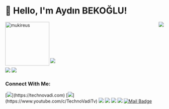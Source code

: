 

# 👋 Hello, I'm Aydın BEKOĞLU! 

<img height="140em" align="left" src="https://github-readme-stats.vercel.app/api/top-langs?username=bekogluaydin&show_icons=true&locale=en&layout=compact&langs_count=8&theme=algolia" alt="mukireus"/>

<img align='right' src="https://github-readme-stats.vercel.app/api?username=bekogluaydin&show_icons=true">

<br /><br /><br /><br /><br /><br />


<p align="left"> <img src="https://komarev.com/ghpvc/?username=bekogluaydin" /> </p>


[![](https://img.shields.io/twitter/follow/myscherzo?style=social)](https://twitter.com/Myscherzo)
[![](https://img.shields.io/github/followers/bekogluaydin?style=social)](https://www.github.com/cobanov)




### Connect With Me:
[![](https://img.shields.io/badge/technovadi.com-c14438?&style=for-the-badge&logo=wordpress&logoColor=black&link=link")](https://technovadi.com)
[![](https://img.shields.io/badge/youtube-%23FF0000.svg?&style=for-the-badge&logo=youtube&logoColor=white")](https://www.youtube.com/c/TechnoVadiTv)
[![](https://img.shields.io/badge/twitter-%231DA1F2.svg?&style=for-the-badge&logo=twitter&logoColor=white)](https://twitter.com/Myscherzo)
[![](https://img.shields.io/badge/linkedin-%230077B5.svg?&style=for-the-badge&logo=linkedin&logoColor=white)](https://www.linkedin.com/in/bekogluaydin/)
[![](https://img.shields.io/badge/medium-%2312100E.svg?&style=for-the-badge&logo=medium&logoColor=white)](https://bekogluaydin.medium.com/)
[![](https://img.shields.io/badge/instagram-%23E4405F.svg?&style=for-the-badge&logo=instagram&logoColor=white)](https://instagram.com/bekogluaydin)
[![Mail Badge](https://img.shields.io/badge/aydinbek97@gmail.com-c14438?style=for-the-badge&logo=Gmail&logoColor=white&link=mailto:aydinbek97@gmail.com)](mailto:aydinbek97@gmail.com)



<!--
**bekogluaydin/bekogluaydin** is a ✨ _special_ ✨ repository because its `README.md` (this file) appears on your GitHub profile.

Here are some ideas to get you started:

- 🔭 I’m currently working on ...
- 🌱 I’m currently learning ...
- 👯 I’m looking to collaborate on ...
- 🤔 I’m looking for help with ...
- 💬 Ask me about ...
- 📫 How to reach me: ...
- 😄 Pronouns: ...
- ⚡ Fun fact: ...
-->
